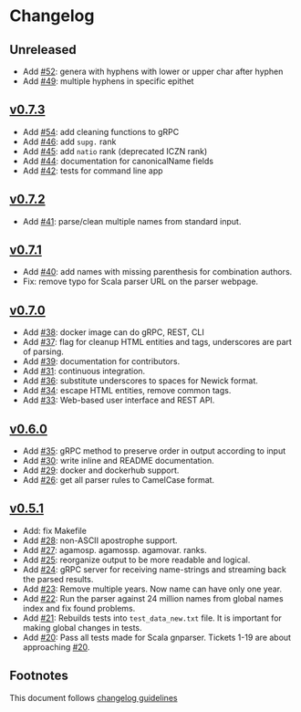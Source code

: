 # Changelog

## Unreleased

- Add [#52]: genera with hyphens with lower or upper char after hyphen
- Add [#49]: multiple hyphens in specific epithet

## [v0.7.3]

- Add [#54]: add cleaning functions to gRPC
- Add [#46]: add ``supg.`` rank
- Add [#45]: add ``natio`` rank (deprecated ICZN rank)
- Add [#44]: documentation for canonicalName fields
- Add [#42]: tests for command line app

## [v0.7.2]

- Add [#41]: parse/clean multiple names from standard input.

## [v0.7.1]

- Add [#40]: add names with missing parenthesis for combination authors.
- Fix: remove typo for Scala parser URL on the parser webpage.

## [v0.7.0]

- Add [#38]: docker image can do gRPC, REST, CLI
- Add [#37]: flag for cleanup HTML entities and tags,
             underscores are part of parsing.
- Add [#39]: documentation for contributors.
- Add [#31]: continuous integration.
- Add [#36]: substitute underscores to spaces for Newick format.
- Add [#34]: escape HTML entities, remove common tags.
- Add [#33]: Web-based user interface and REST API.

## [v0.6.0]

- Add [#35]: gRPC method to preserve order in output according to input
- Add [#30]: write inline and README documentation.
- Add [#29]: docker and dockerhub support.
- Add [#26]: get all parser rules to CamelCase format.

## [v0.5.1]

- Add: fix Makefile
- Add [#28]: non-ASCII apostrophe support.
- Add [#27]: agamosp. agamossp. agamovar. ranks.
- Add [#25]: reorganize output to be more readable and logical.
- Add [#24]: gRPC server for receiving name-strings and streaming back the
             parsed results.
- Add [#23]: Remove multiple years. Now name can have only one year.
- Add [#22]: Run the parser against 24 million names from global names index and
             fix found problems.
- Add [#21]: Rebuilds tests into ``test_data_new.txt`` file. It is important for
             making global changes in tests.
- Add [#20]: Pass all tests made for Scala gnparser. Tickets 1-19 are about
             approaching [#20].

## Footnotes

This document follows [changelog guidelines]

[v0.7.3]: https://gitlab.com/gogna/gnparser/compare/v0.7.2...v0.7.3
[v0.7.2]: https://gitlab.com/gogna/gnparser/compare/v0.7.1...v0.7.2
[v0.7.1]: https://gitlab.com/gogna/gnparser/compare/v0.7.0...v0.7.1
[v0.7.0]: https://gitlab.com/gogna/gnparser/compare/v0.6.0...v0.7.0
[v0.6.0]: https://gitlab.com/gogna/gnparser/compare/v0.5.1...v0.6.0
[v0.5.1]: https://gitlab.com/gogna/gnparser/tree/v0.5.1

[#54]: https://gitlab.com/gogna/gnparser/issues/54
[#52]: https://gitlab.com/gogna/gnparser/issues/52
[#49]: https://gitlab.com/gogna/gnparser/issues/49
[#46]: https://gitlab.com/gogna/gnparser/issues/46
[#45]: https://gitlab.com/gogna/gnparser/issues/45
[#44]: https://gitlab.com/gogna/gnparser/issues/44
[#43]: https://gitlab.com/gogna/gnparser/issues/43
[#42]: https://gitlab.com/gogna/gnparser/issues/42
[#41]: https://gitlab.com/gogna/gnparser/issues/41
[#40]: https://gitlab.com/gogna/gnparser/issues/40
[#39]: https://gitlab.com/gogna/gnparser/issues/39
[#38]: https://gitlab.com/gogna/gnparser/issues/38
[#37]: https://gitlab.com/gogna/gnparser/issues/37
[#36]: https://gitlab.com/gogna/gnparser/issues/36
[#35]: https://gitlab.com/gogna/gnparser/issues/35
[#34]: https://gitlab.com/gogna/gnparser/issues/34
[#33]: https://gitlab.com/gogna/gnparser/issues/33
[#32]: https://gitlab.com/gogna/gnparser/issues/32
[#31]: https://gitlab.com/gogna/gnparser/issues/31
[#30]: https://gitlab.com/gogna/gnparser/issues/30
[#29]: https://gitlab.com/gogna/gnparser/issues/29
[#28]: https://gitlab.com/gogna/gnparser/issues/28
[#27]: https://gitlab.com/gogna/gnparser/issues/27
[#26]: https://gitlab.com/gogna/gnparser/issues/26
[#25]: https://gitlab.com/gogna/gnparser/issues/25
[#24]: https://gitlab.com/gogna/gnparser/issues/24
[#23]: https://gitlab.com/gogna/gnparser/issues/23
[#22]: https://gitlab.com/gogna/gnparser/issues/22
[#21]: https://gitlab.com/gogna/gnparser/issues/21
[#20]: https://gitlab.com/gogna/gnparser/issues/20

[changelog guidelines]: https://github.com/olivierlacan/keep-a-changelog
